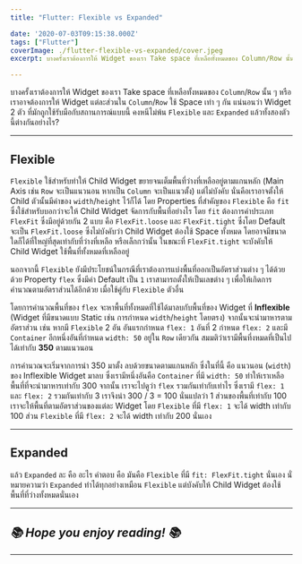 ```yaml
---
title: "Flutter: Flexible vs Expanded"

date: '2020-07-03T09:15:38.000Z'
tags: ["Flutter"]
coverImage: ./flutter-flexible-vs-expanded/cover.jpeg
excerpt: บางครั้งเราต้องการให้ Widget ของเรา Take space ที่เหลือทั้งหมดของ Column/Row นั้น ๆ หรือ เราอาจต้องการให้ Widget แต่ละส่วนใน​ Column/Row ใช้ Space เท่า ๆ กัน แน่นอนว่า Widget 2 ตัว ที่มักถูกใช้รับมือกับสถานการณ์แบบนี้ คงหนีไม่พ้น Flexible และ Expanded แล้วทั้งสองตัวนี้ต่างกันอย่างไร?

---
```


บางครั้งเราต้องการให้ Widget ของเรา Take space ที่เหลือทั้งหมดของ `Column`/`Row` นั้น ๆ หรือ เราอาจต้องการให้ Widget แต่ละส่วนใน​ `Column`/`Row` ใช้ Space เท่า ๆ กัน แน่นอนว่า Widget 2 ตัว ที่มักถูกใช้รับมือกับสถานการณ์แบบนี้ คงหนีไม่พ้น `Flexible` และ `Expanded` แล้วทั้งสองตัวนี้ต่างกันอย่างไร?

---

## Flexible

`Flexible` ใช้สำหรับทำให้ Child Widget ขยายจนเต็มพื้นที่ว่างที่เหลืออยู่ตามแกนหลัก (Main Axis เช่น `Row` จะเป็นแนวนอน หากเป็น `Column` จะเป็นแนวตั้ง) แต่ไม่บังคับ นั่นคือเราอาจตั้งให้ Child ตัวนั้นมีค่าของ `width`/`height` ไว้ก็ได้ โดย Properties ที่สำคัญของ `Flexible` คือ `fit` ซึ่งใช้สำหรับบอกว่าจะให้ Child Widget จัดการกับพื้นที่อย่างไร โดย `fit` ต้องการค่าประเภท `FlexFit` ซึ่งมีอยู่ด้วยกัน 2 แบบ คือ `FlexFit.loose` และ `FlexFit.tight` ซึ่งโดย Default จะเป็น `FlexFit.loose` ซึ่งไม่บังคับว่า Child Widget ต้องใช้ Space ทั้งหมด โดยอาจมีขนาดใดก็ได้ที่ใหญ่ที่สุดเท่ากับที่ว่างที่เหลือ หรือเล็กกว่านั้น ในขณะที่ `FlexFit.tight` จะบังคับให้ Child Widget ใช้พื้นที่ทั้งหมดที่เหลืออยู่ 

นอกจากนี้ `Flexible` ยังมีประโยชน์ในกรณีที่เราต้องการแบ่งพื้นที่ออกเป็นอัตราส่วนต่าง ๆ ได้ด้วย ด้วย Property `flex` ซึ่งมีค่า Default เป็น `1` เราสามารถตั้งให้เป็นเลขต่าง ๆ เพื่อให้เกิดการคำนวณตามอัตราส่วนได้อีกด้วย เมื่อใช้คู่กับ `Flexible` ตัวอื่น

โดยการคำนวณพื้นที่ของ `flex` จะหาพื้นที่ทั้งหมดที่ใช้ได้มาลบกับพื้นที่ของ Widget ที่ **Inflexible** (Widget ที่มีขนาดแบบ Static เช่น การกำหนด `width`/`height` โดยตรง) จากนั้นจะนำมาหารตามอัตราส่วน เช่น หากมี `Flexible` 2 อัน อันแรกกำหนด `flex: 1` อันที่ 2 กำหนด `flex: 2` และมี `Container` อีกหนึ่งอันที่กำหนด `width: 50` อยู่ใน `Row` เดียวกัน สมมติว่าเรามีพื้นที่งหมดที่เป็นไปได้เท่ากับ **350** ตามแนวนอน

การคำนวณจะเริ่มจากการนำ 350 มาตั้ง ลบด้วยขนาดตามแกนหลัก ซึ่งในที่นี้ คือ แนวนอน (`width`) ของ Inflexible Widget มาลบ ซึ่งเรามีหนึ่งอันคือ `Container` ที่มี `width: 50` ทำให้เราเหลือพื้นที่ที่จะนำมาหารเท่ากับ 300 จากนั้น เราจะไปดูว่า `flex` รวมกันเท่ากับเท่าไร ซึ่งเรามี `flex: 1` และ `flex: 2` รวมกันเท่ากับ 3 เราจึงนำ 300 / 3 = 100 นั่นแปลว่า 1 ส่วนของพื้นที่เท่ากับ 100 เราจะให้พื้นที่ตามอัตราส่วนของแต่ละ Widget โดย `Flexible` ที่มี `flex: 1` จะได้ width เท่ากับ 100 ส่วน `Flexible` ที่มี `flex: 2` จะได้ width เท่ากับ 200 นั่นเอง

---

## Expanded

แล้ว `Expanded` ละ คือ อะไร คำตอบ คือ มันคือ `Flexible` ที่มี `fit: FlexFit.tight` นั่นเอง นั่หมายความว่า `Expanded` ทำได้ทุกอย่างเหมือน `Flexible` แต่บังคับให้ Child Widget ต้องใช้พื้นที่ที่ว่างทั้งหมดนั่นเอง

---

## *📚 Hope you enjoy reading! 📚*

---
